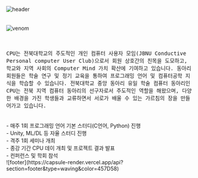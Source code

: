 
![header](https://capsule-render.vercel.app/api?type=waving&color=457D58&height=200&fontSize=90&fontColor=ffffff)
<br/>
<br/>
<br/>
![venom](https://capsule-render.vercel.app/api?type=venom&height=200&text=JBNU%20CPU&fontSize=70&color=0:457D58,100:588beb&stroke=457D58)
<br/>
<br/>
<br/>
<p align="left">
  <samp> CPU는 전북대학교의 주도적인 개인 컴퓨터 사용자 모임(JBNU Conductive Personal computer User Club)으로서 회원 상호간의 친목을 도모하고, 학교와 지역 사회의 Computer Mind 가치 확산에 기여하고 있습니다. 동아리 회원들은 학술 연구 및 정기 교육을 통하여 프로그래밍 언어 및 컴퓨터공학 지식을 학습할 수 있습니다. 전북대학교 중앙 동아리 유일 학술 컴퓨터 동아리인 CPU는 전북 지역 컴퓨터 동아리의 선구자로서 주도적인 역할을 해왔으며, 다양한 배경을 가진 학생들과 교류하면서 서로가 배울 수 있는 가르침의 장을 만들어가고 있습니다.
  </samp>
<br/>
<br/>  
<br/>  
- 매주 1회 프로그래밍 언어 기본 스터디(C언어, Python) 진행
<br/>  
- Unity, ML/DL 등 자율 스터디 진행
<br/>  
- 격주 1회 세미나 개최
<br/>  
- 종강 기간 CPU 데이 개최 및 프로젝트 결과 발표
<br/>  
- 컨퍼런스 및 학회 참석
<br/>  
![footer](https://capsule-render.vercel.app/api?section=footer&type=waving&color=457D58)
